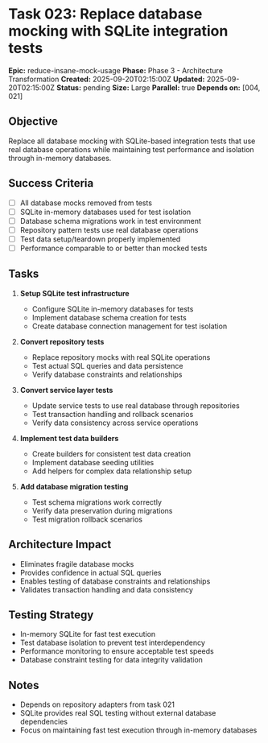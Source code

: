 # Task 023: Replace database mocking with SQLite integration tests

**Epic:** reduce-insane-mock-usage **Phase:** Phase 3 - Architecture
Transformation **Created:** 2025-09-20T02:15:00Z **Updated:**
2025-09-20T02:15:00Z **Status:** pending **Size:** Large **Parallel:** true
**Depends on:** [004, 021]

## Objective

Replace all database mocking with SQLite-based integration tests that use real
database operations while maintaining test performance and isolation through
in-memory databases.

## Success Criteria

- [ ] All database mocks removed from tests
- [ ] SQLite in-memory databases used for test isolation
- [ ] Database schema migrations work in test environment
- [ ] Repository pattern tests use real database operations
- [ ] Test data setup/teardown properly implemented
- [ ] Performance comparable to or better than mocked tests

## Tasks

1. **Setup SQLite test infrastructure**
   - Configure SQLite in-memory databases for tests
   - Implement database schema creation for tests
   - Create database connection management for test isolation

2. **Convert repository tests**
   - Replace repository mocks with real SQLite operations
   - Test actual SQL queries and data persistence
   - Verify database constraints and relationships

3. **Convert service layer tests**
   - Update service tests to use real database through repositories
   - Test transaction handling and rollback scenarios
   - Verify data consistency across service operations

4. **Implement test data builders**
   - Create builders for consistent test data creation
   - Implement database seeding utilities
   - Add helpers for complex data relationship setup

5. **Add database migration testing**
   - Test schema migrations work correctly
   - Verify data preservation during migrations
   - Test migration rollback scenarios

## Architecture Impact

- Eliminates fragile database mocks
- Provides confidence in actual SQL queries
- Enables testing of database constraints and relationships
- Validates transaction handling and data consistency

## Testing Strategy

- In-memory SQLite for fast test execution
- Test database isolation to prevent test interdependency
- Performance monitoring to ensure acceptable test speeds
- Database constraint testing for data integrity validation

## Notes

- Depends on repository adapters from task 021
- SQLite provides real SQL testing without external database dependencies
- Focus on maintaining fast test execution through in-memory databases
